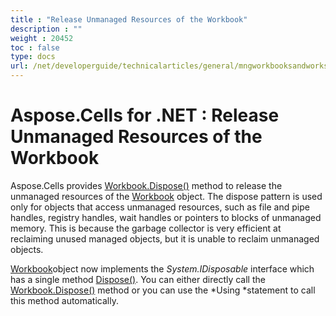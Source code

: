 ```yaml
---
title : "Release Unmanaged Resources of the Workbook" 
description : "" 
weight : 20452 
toc : false
type: docs
url: /net/developerguide/technicalarticles/general/mngworkbooksandworksheets/release+unmanaged+resources+of+the+workbook/
---
```


# Aspose.Cells for .NET : Release Unmanaged Resources of the Workbook


Aspose.Cells provides [Workbook.Dispose()](https://apireference.aspose.com/net/cells/aspose.cells/workbook/methods/dispose) method to release the unmanaged resources of the [Workbook](https://apireference.aspose.com/net/cells/aspose.cells/workbook) object. The dispose pattern is used only for objects that access unmanaged resources, such as file and pipe handles, registry handles, wait handles or pointers to blocks of unmanaged memory. This is because the garbage collector is very efficient at reclaiming unused managed objects, but it is unable to reclaim unmanaged objects.

[Workbook](https://apireference.aspose.com/net/cells/aspose.cells/workbook)object now implements the *System.IDisposable* interface which has a single method [Dispose()](https://apireference.aspose.com/net/cells/aspose.cells/workbook/methods/dispose). You can either directly call the [Workbook.Dispose()](https://apireference.aspose.com/net/cells/aspose.cells/workbook/methods/dispose) method or you can use the *Using *statement to call this method automatically.

